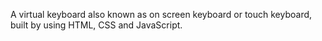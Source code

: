 A virtual keyboard also known as on screen keyboard or touch keyboard, built by using HTML, CSS and JavaScript.
